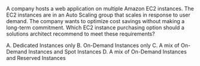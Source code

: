 A company hosts a web application on multiple Amazon EC2 instances. The EC2 instances are in an Auto Scaling group that scales in response to user demand. The company wants to optimize cost savings without making a long-term commitment. Which EC2 instance purchasing option should a solutions architect recommend to meet these requirements? 

A. Dedicated Instances only 
B. On-Demand Instances only 
C. A mix of On-Demand Instances and Spot Instances 
D. A mix of On-Demand Instances and Reserved Instances